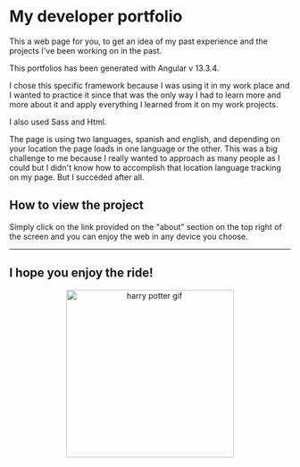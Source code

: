 # My developer portfolio

This a web page for you, to get an idea of my past experience and the projects I've been working on in the past.

This portfolios has been generated with Angular v 13.3.4. 

I chose this specific framework because I was using it in my work place and I wanted to practice it since that was the only way I had to learn more and more about it and apply everything I learned from it on my work projects. 

I also used Sass and Html.

The page is using two languages, spanish and english, and depending on your location the page loads in one language or the other. This was a big challenge to me because I really wanted to approach as many people as I could but I didn't know how to accomplish that location language tracking on my page. But I succeded after all.

## How to view the project

Simply click on the link provided on the "about" section on the top right of the screen and you can enjoy the web in any device you choose.

---

## I hope you enjoy the ride!

<div align="center">
<img src="https://media.tenor.com/5LT51B0DSIoAAAAC/funny-animals-dog.gif" alt="harry potter gif" width="300">
</div>